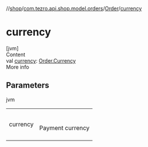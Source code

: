 //[shop](../../../index.md)/[com.tezro.api.shop.model.orders](../index.md)/[Order](index.md)/[currency](currency.md)



# currency  
[jvm]  
Content  
val [currency](currency.md): [Order.Currency](-currency/index.md)  
More info  


## Parameters  
  
jvm  
  
| | |
|---|---|
| <a name="com.tezro.api.shop.model.orders/Order/currency/#/PointingToDeclaration/"></a>currency| <a name="com.tezro.api.shop.model.orders/Order/currency/#/PointingToDeclaration/"></a><br><br>Payment currency<br><br>|
  
  



